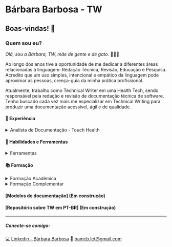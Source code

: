 # Bárbara Barbosa - TW 
## Boas-vindas! 🤗

### **Quem sou eu?**

_Olá, sou a Bárbara, TW, mãe de gente e de gato._  👦😺💓  

Ao longo dos anos tive a oportunidade de me dedicar a diferentes áreas relacionadas à linguagem: Redação Técnica, Revisão, Educação e Pesquisa. Acredito que um uso simples, intencional e empático da linguagem pode aproximar as pessoas, crença-guia da minha prática profissional.

Atualmente, trabalho como Technical Writer em uma Health Tech, sendo responsável pela redação e revisão de documentação técnica de software. Tenho buscado cada vez mais me especializar em Technical Writing para produzir uma documentação acessível, ágil e de qualidade.

#### 💼 **Experiência**

<details>
  <summary> Analista de Documentação - Touch Health 
  </summary>
    
- Principais atividades: 

    1. Redação e revisão de conteúdos relativos à documentação técnica das soluções de software ofertadas pela empresa:
      Tutoriais - Manuais - FAQ - Testing Notes - Release Notes 
    &nbsp;
    1. Reestruturação de projeto voltado para o acompanhamento e divulgação das métricas relativas à Documentação.

- Resultados:

    Por meio do trabalho colaborativo, em parceria com as equipes de desenvolvimento e de testes, realizamos a atualização completa de manuais de produtos robustos, tais quais: VeDocs Elo, Premed e Motion RIS. 

    _Criamos mais de 150 novas páginas de documentação._

- Competências:

  Gestão de conhecimentos | Edição | Gestão de tempo | Trabalho em equipe | Aprendizado contínuo | Pesquisa | Organização | Redação técnica | Capacidade analítica | Capacidade de adaptação
----
</details>

#### 🧰 **Habilidades e Ferramentas**

<details>
  <summary> Ferramentas
  </summary>
  
  Confluence - JIRA - Trello - HTML5 - Markdown - VsCode - MS Word - Google Sheets - Canva - Inglês

----
</details> 

#### 📚 **Formação** 

<details>
  <summary>Formação Acadêmica
  </summary>

   - **Bacharelado em Tradução** - Universidade Federal de Ouro Preto
   - **Mestrado em Estudos da Linguagem** - Universidade Federal de Ouro Preto

        [Veja meu Lattes aqui!](http://lattes.cnpq.br/1611415425264109)
----
</details>
<details>
  <summary>Formação Complementar
  </summary>
  
  - **Back-End 1** - Programaria (Em andamento)
  - **Trilhando sua carreira em TW** - Mari Moreira
  - **Front-End 1** HTML, CSS, JS - Programaria 
  - **Lógica de Programação** - Eu programo
  - **Produtividade e Gestão do tempo** - Conquer 

----  
</details>

#### [**Modelos de documentação**] (Em construção)
#### [**Repositório sobre TW em PT-BR**] (Em construção) 

----
##### Conecte-se comigo:  
💻 [Linkedin - Bárbara Barbosa](https://www.linkedin.com/in/barbarabarbosa-tw/) 
📧 bamcb.let@gmail.com
